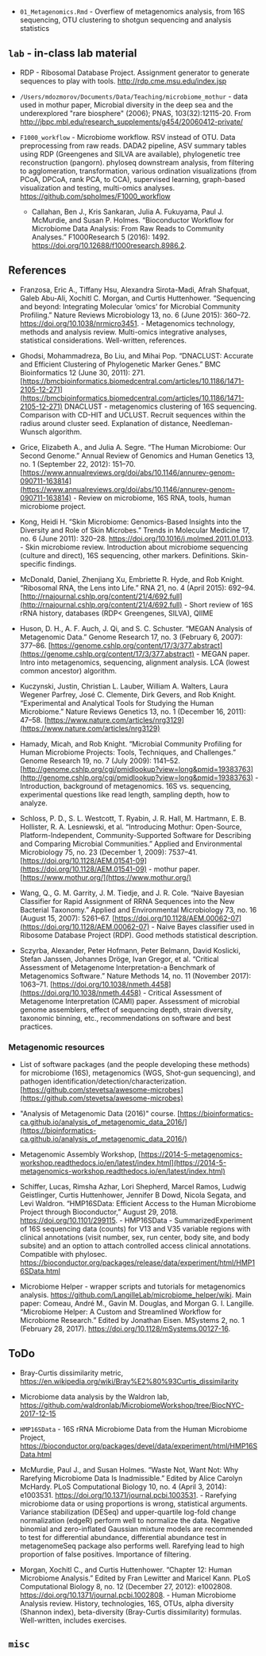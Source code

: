 - `01_Metagenomics.Rmd` - Overfiew of metagenomics analysis, from 16S sequencing, OTU clustering to shotgun sequencing and analysis statistics


## `lab` - in-class lab material

- RDP - Ribosomal Database Project. Assignment generator to generate sequences to play with tools. http://rdp.cme.msu.edu/index.jsp

- `/Users/mdozmorov/Documents/Data/Teaching/microbiome_mothur` - data used in mothur paper, Microbial diversity in the deep sea and the underexplored "rare biosphere" (2006); PNAS, 103(32):12115-20. From http://jbpc.mbl.edu/research_supplements/g454/20060412-private/

- `F1000_workflow` - Microbiome workflow. RSV instead of OTU. Data preprocessing from raw reads. DADA2 pipeline, ASV summary tables using RDP (Greengenes and SILVA are available), phylogenetic tree reconstruction (pangorn). phyloseq downstream analysis, from filtering to agglomeration, transformation, various ordination visualizations (from PCoA, DPCoA, rank PCA, to CCA), supervised learning, graph-based visualization and testing, multi-omics analyses. https://github.com/spholmes/F1000_workflow
    - Callahan, Ben J., Kris Sankaran, Julia A. Fukuyama, Paul J. McMurdie, and Susan P. Holmes. “Bioconductor Workflow for Microbiome Data Analysis: From Raw Reads to Community Analyses.” F1000Research 5 (2016): 1492. https://doi.org/10.12688/f1000research.8986.2.


## References

- Franzosa, Eric A., Tiffany Hsu, Alexandra Sirota-Madi, Afrah Shafquat, Galeb Abu-Ali, Xochitl C. Morgan, and Curtis Huttenhower. “Sequencing and beyond: Integrating Molecular ‘omics’ for Microbial Community Profiling.” Nature Reviews Microbiology 13, no. 6 (June 2015): 360–72. https://doi.org/10.1038/nrmicro3451. - Metagenomics technology, methods and analysis review. Multi-omics integrative analyses, statistical considerations. Well-written, references.

- Ghodsi, Mohammadreza, Bo Liu, and Mihai Pop. “DNACLUST: Accurate and Efficient Clustering of Phylogenetic Marker Genes.” BMC Bioinformatics 12 (June 30, 2011): 271. [https://bmcbioinformatics.biomedcentral.com/articles/10.1186/1471-2105-12-271](https://bmcbioinformatics.biomedcentral.com/articles/10.1186/1471-2105-12-271) DNACLUST - metagenomics clustering of 16S sequencing. Comparison with CD-HIT and UCLUST. Recruit sequences within the radius around cluster seed. Explanation of distance, Needleman-Wunsch algorithm.

- Grice, Elizabeth A., and Julia A. Segre. “The Human Microbiome: Our Second Genome.” Annual Review of Genomics and Human Genetics 13, no. 1 (September 22, 2012): 151–70. [https://www.annualreviews.org/doi/abs/10.1146/annurev-genom-090711-163814](https://www.annualreviews.org/doi/abs/10.1146/annurev-genom-090711-163814) - Review on microbiome, 16S RNA, tools, human microbiome project.

- Kong, Heidi H. “Skin Microbiome: Genomics-Based Insights into the Diversity and Role of Skin Microbes.” Trends in Molecular Medicine 17, no. 6 (June 2011): 320–28. https://doi.org/10.1016/j.molmed.2011.01.013. - Skin microbiome review. Introduction about microbiome sequencing (culture and direct), 16S sequencing, other markers. Definitions. Skin-specific findings.

- McDonald, Daniel, Zhenjiang Xu, Embriette R. Hyde, and Rob Knight. “Ribosomal RNA, the Lens into Life.” RNA 21, no. 4 (April 2015): 692–94. [http://rnajournal.cshlp.org/content/21/4/692.full](http://rnajournal.cshlp.org/content/21/4/692.full) - Short review of 16S rRNA history, databases (RDP< Greengenes, SILVA), QIIME

- Huson, D. H., A. F. Auch, J. Qi, and S. C. Schuster. “MEGAN Analysis of Metagenomic Data.” Genome Research 17, no. 3 (February 6, 2007): 377–86. [https://genome.cshlp.org/content/17/3/377.abstract](https://genome.cshlp.org/content/17/3/377.abstract) - MEGAN paper. Intro into metagenomics, sequencing, alignment analysis. LCA (lowest common ancestor) algorithm.

- Kuczynski, Justin, Christian L. Lauber, William A. Walters, Laura Wegener Parfrey, José C. Clemente, Dirk Gevers, and Rob Knight. “Experimental and Analytical Tools for Studying the Human Microbiome.” Nature Reviews Genetics 13, no. 1 (December 16, 2011): 47–58. [https://www.nature.com/articles/nrg3129](https://www.nature.com/articles/nrg3129)

- Hamady, Micah, and Rob Knight. “Microbial Community Profiling for Human Microbiome Projects: Tools, Techniques, and Challenges.” Genome Research 19, no. 7 (July 2009): 1141–52. [http://genome.cshlp.org/cgi/pmidlookup?view=long&pmid=19383763](http://genome.cshlp.org/cgi/pmidlookup?view=long&pmid=19383763) - Introduction, background of metagenomics. 16S vs. sequencing, experimental questions like read length, sampling depth, how to analyze.

- Schloss, P. D., S. L. Westcott, T. Ryabin, J. R. Hall, M. Hartmann, E. B. Hollister, R. A. Lesniewski, et al. “Introducing Mothur: Open-Source, Platform-Independent, Community-Supported Software for Describing and Comparing Microbial Communities.” Applied and Environmental Microbiology 75, no. 23 (December 1, 2009): 7537–41. [https://doi.org/10.1128/AEM.01541-09](https://doi.org/10.1128/AEM.01541-09) - mothur paper. [https://www.mothur.org/](https://www.mothur.org/)

- Wang, Q., G. M. Garrity, J. M. Tiedje, and J. R. Cole. “Naive Bayesian Classifier for Rapid Assignment of RRNA Sequences into the New Bacterial Taxonomy.” Applied and Environmental Microbiology 73, no. 16 (August 15, 2007): 5261–67. [https://doi.org/10.1128/AEM.00062-07](https://doi.org/10.1128/AEM.00062-07) - Naive Bayes classifier used in Ribosome Database Project (RDP). Good methods statistical description.

- Sczyrba, Alexander, Peter Hofmann, Peter Belmann, David Koslicki, Stefan Janssen, Johannes Dröge, Ivan Gregor, et al. “Critical Assessment of Metagenome Interpretation-a Benchmark of Metagenomics Software.” Nature Methods 14, no. 11 (November 2017): 1063–71. [https://doi.org/10.1038/nmeth.4458](https://doi.org/10.1038/nmeth.4458) - Critical Assessment of Metagenome Interpretation (CAMI) paper. Assessment of microbial genome assemblers, effect of sequencing depth, strain diversity, taxonomic binning, etc., recommendations on software and best practices.

### Metagenomic resources

- List of software packages (and the people developing these methods) for microbiome (16S), metagenomics (WGS, Shot-gun sequencing), and pathogen identification/detection/characterization. [https://github.com/stevetsa/awesome-microbes](https://github.com/stevetsa/awesome-microbes)

- "Analysis of Metagenomic Data (2016)" course. [https://bioinformatics-ca.github.io/analysis_of_metagenomic_data_2016/](https://bioinformatics-ca.github.io/analysis_of_metagenomic_data_2016/)

- Metagenomic Assembly Workshop, [https://2014-5-metagenomics-workshop.readthedocs.io/en/latest/index.html](https://2014-5-metagenomics-workshop.readthedocs.io/en/latest/index.html)

- Schiffer, Lucas, Rimsha Azhar, Lori Shepherd, Marcel Ramos, Ludwig Geistlinger, Curtis Huttenhower, Jennifer B Dowd, Nicola Segata, and Levi Waldron. “HMP16SData: Efficient Access to the Human Microbiome Project through Bioconductor,” August 29, 2018. https://doi.org/10.1101/299115. - HMP16SData - SummarizedExperiment of 16S sequencing data (counts) for V13 and V35 variable regions with clinical annotations (visit number, sex, run center, body site, and body subsite) and an option to attach controlled access clinical annotations. Compatible with phylosec. https://bioconductor.org/packages/release/data/experiment/html/HMP16SData.html

- Microbiome Helper - wrapper scripts and tutorials for metagenomics analysis. https://github.com/LangilleLab/microbiome_helper/wiki. Main paper: Comeau, André M., Gavin M. Douglas, and Morgan G. I. Langille. “Microbiome Helper: A Custom and Streamlined Workflow for Microbiome Research.” Edited by Jonathan Eisen. MSystems 2, no. 1 (February 28, 2017). https://doi.org/10.1128/mSystems.00127-16.


## ToDo

- Bray-Curtis dissimilarity metric, https://en.wikipedia.org/wiki/Bray%E2%80%93Curtis_dissimilarity

- Microbiome data analysis by the Waldron lab, https://github.com/waldronlab/MicrobiomeWorkshop/tree/BiocNYC-2017-12-15

- `HMP16SData` - 16S rRNA Microbiome Data from the Human Microbiome Project, https://bioconductor.org/packages/devel/data/experiment/html/HMP16SData.html

- McMurdie, Paul J., and Susan Holmes. “Waste Not, Want Not: Why Rarefying Microbiome Data Is Inadmissible.” Edited by Alice Carolyn McHardy. PLoS Computational Biology 10, no. 4 (April 3, 2014): e1003531. https://doi.org/10.1371/journal.pcbi.1003531. - Rarefying microbiome data or using proportions is wrong, statistical arguments. Variance stabilization (DESeq) and upper-quartile log-fold change normalization (edgeR) perform well to normalize the data. Negative binomial and zero-inflated Gaussian mixture models are recommended to test for differential abundance, differential abundance test in metagenomeSeq package also performs well. Rarefying lead to high proportion of false positives. Importance of filtering.

- Morgan, Xochitl C., and Curtis Huttenhower. “Chapter 12: Human Microbiome Analysis.” Edited by Fran Lewitter and Maricel Kann. PLoS Computational Biology 8, no. 12 (December 27, 2012): e1002808. https://doi.org/10.1371/journal.pcbi.1002808. - Human Microbiome Analysis review. History, technologies, 16S, OTUs, alpha diversity (Shannon index), beta-diversity (Bray-Curtis dissimilarity) formulas. Well-written, includes exercises.


## `misc`
